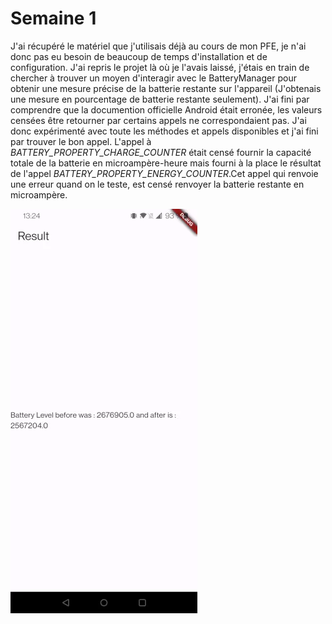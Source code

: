 # Semaine 1

J'ai récupéré le matériel que j'utilisais déjà au cours de mon PFE, je n'ai donc pas eu besoin de beaucoup de temps d'installation et de configuration.
J'ai repris le projet là où je l'avais laissé, j'étais en train de chercher à trouver un moyen d'interagir avec le BatteryManager pour obtenir une mesure précise de la batterie restante sur l'appareil (J'obtenais une mesure en pourcentage de batterie restante seulement). J'ai fini par comprendre que la documention officielle Android était erronée, les valeurs censées être retourner par certains appels ne correspondaient pas. J'ai donc expérimenté avec toute les méthodes et appels disponibles et j'ai fini par trouver le bon appel. L'appel à *BATTERY_PROPERTY_CHARGE_COUNTER* était censé fournir la capacité totale de la batterie en microampère-heure mais fourni à la place le résultat de l'appel *BATTERY_PROPERTY_ENERGY_COUNTER*.Cet appel qui renvoie une erreur quand on le teste, est censé renvoyer la batterie restante en microampère.

![Not working](https://github.com/Zetos11/StageM2/blob/main/Figures/Screenshot_20240408-132435.webp?raw=true)